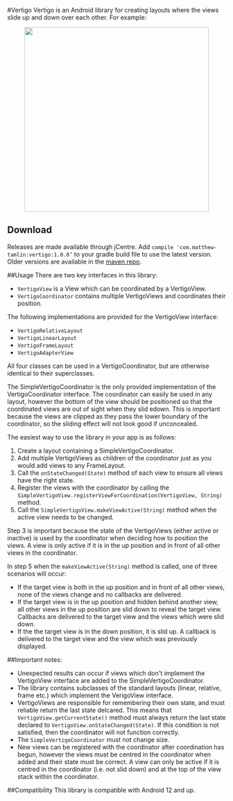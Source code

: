 #Vertigo
Vertigo is an Android library for creating layouts where the views slide up and down over each other. For example:

<div style="text-align:center"><img src="https://raw.githubusercontent.com/MatthewTamlin/Vertigo/master/artwork/example.gif" width="425"/></div>

## Download
Releases are made available through jCentre. Add `compile 'com.matthew-tamlin:vertigo:1.0.0’` to your gradle build file to use the latest version. Older versions are available in the [maven repo](https://bintray.com/matthewtamlin/maven/Vertigo).

##Usage 
There are two key interfaces in this library:
- `VertigoView` is a View which can be coordinated by a VertigoView.
- `VertigoCoordinator` contains multiple VertigoViews and coordinates their position.

The following implementations are provided for the VertigoView interface:
- `VertigoRelativeLayout` 
- `VertigoLinearLayout`
- `VertigoFrameLayout`
- `VertigoAdapterView`

All four classes can be used in a VertigoCoordinator, but are otherwise identical to their superclasses.

The SimpleVertigoCoordinator is the only provided implementation of the VertigoCoordinator interface. The coordinator can easily be used in any layout, however the bottom of the view should be positioned so that the coordinated views are out of sight when they slid edown. This is important because the views are clipped as they pass the lower boundary of the coordinator, so the sliding effect will not look good if unconcealed.

The easiest way to use the library in your app is as follows:
  1. Create a layout containing a SimpleVertigoCoordinator.  
  2. Add multiple VertigoViews as children of the coordinator just as you would add views to any FrameLayout.
  3. Call the `onStateChanged(State)` method of each view to ensure all views have the right state.
  4. Register the views with the coordinator by calling the `SimpleVertigoView.registerViewForCoordination(VertigoView, String)` method.
  5. Call the `SimpleVertigoView.makeViewActive(String)` method when the active view needs to be changed.
  
  
Step 3 is important because the state of the VertigoViews (either active or inactive) is used by the coordinator when deciding how to position the views. A view is only active if it is in the up position and in front of all other views in the coordinator.

In step 5 when the `makeViewActive(String)` method is called, one of three scenarios will occur:
- If the target view is both in the up position and in front of all other views, none of the views change and no callbacks are delivered.
- If the target view is in the up position and hidden behind another view, all other views in the up position are slid down to reveal the target view. Callbacks are delivered to the target view and the views which were slid down.
- If the the target view is in the down position, it is slid up. A callback is delivered to the target view and the view which was previously displayed.

##Important notes:
- Unexpected results can occur if views which don't implement the VertigoView interface are added to the SimpleVertigoCoordinator.
- The library contains subclasses of the standard layouts (linear, relative, frame etc.) which implement the VerigoView interface.
- VertigoViews are responsible for remembering their own state, and must reliable return the last state delcared. This means that `VertigoView.getCurrentState()` method must always return the last state declared to `VertigoView.onStateChanged(State)`. If this condition is not satisfied, then the coordinator will not function correctly.
- The `SimpleVertigoCoordinator` must not change size.
- New views can be registered with the coordinator after coordination has begun, however the views must be centred in the coordinator when added and their state must be correct. A view can only be active if it is centred in the coordinator (i.e. not slid down) and at the top of the view stack within the coordinator.

##Compatibility
This library is compatible with Android 12 and up.
